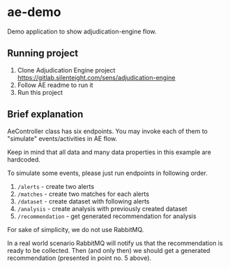 # ae-demo
 
Demo application to show adjudication-engine flow.
 
## Running project

1. Clone Adjudication Engine project https://gitlab.silenteight.com/sens/adjudication-engine
2. Follow AE readme to run it
3. Run this project
 
## Brief explanation
 
AeController class has six endpoints. You may invoke each of them to "simulate" events/activities in AE flow.

Keep in mind that all data and many data properties in this example are hardcoded. 

To simulate some events, please just run endpoints in following order.
 
1. `/alerts` - create two alerts
2. `/matches` - create two matches for each alerts
3. `/dataset` - create dataset with following alerts
4. `/analysis` - create analysis with previously created dataset
5. `/recommendation` - get generated recommendation for analysis
 
For sake of simplicity, we do not use RabbitMQ.

In a real world scenario RabbitMQ will notify us that the recommendation is ready to be collected. Then (and only then) we should get a generated recommendation (presented in point no. 5 above).
